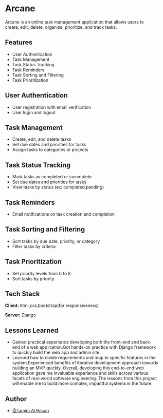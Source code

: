 
# Arcane

Arcane is an online task management application that allows users to create, edit, delete, organize, prioritize, and track tasks.


## Features

- User Authentication
- Task Management
- Task Status Tracking
- Task Reminders
- Task Sorting and Filtering
- Task Prioritization

## User Authentication
- User registration with email verification
- User login and logout
## Task Management
- Create, edit, and delete tasks
- Set due dates and priorities for tasks
- Assign tasks to categories or projects
## Task Status Tracking
- Mark tasks as completed or incomplete
- Set due dates and priorities for tasks
- View tasks by status (ex: completed,pending)
## Task Reminders
- Email notifications on task creation and completion
## Task Sorting and Filtering
- Sort tasks by due date, priority, or category
- Filter tasks by criteria
## Task Prioritization
- Set priority levels from 0 to 8
- Sort tasks by priority
## Tech Stack

**Client:** html,css,bootstrap(for responsiveness)

**Server:** Django


## Lessons Learned

- Gained practical experience developing both the front-end and back-end of a web application.Got hands-on practice with Django framework to quickly build the web app and admin site.
- Learned how to divide requirements and map to specific features in the system.Experienced benefits of iterative development approach towards building an MVP quickly.
Overall, developing this end-to-end web application gave me invaluable experience and skills across various facets of real-world software engineering. The lessons from this project will enable me to build more complex, impactful systems in the future.

## Author

- [@Tamim Al Hasan](https://github.com/talhasan06)

